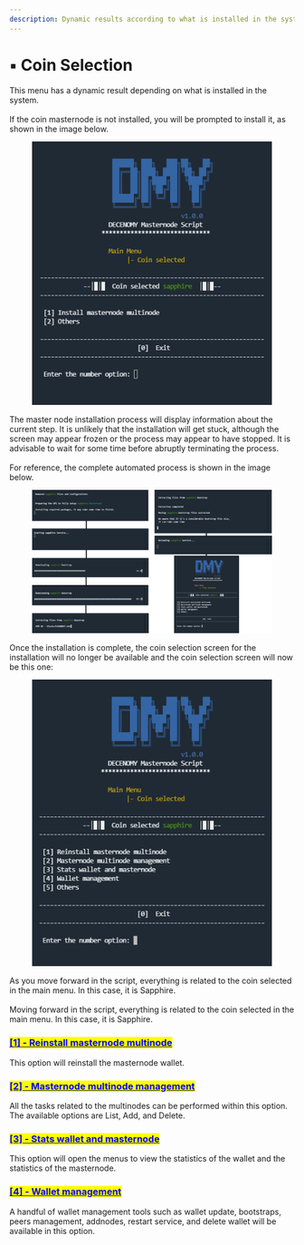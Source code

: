 ```yaml
---
description: Dynamic results according to what is installed in the system.
---
```


# ▪ Coin Selection

This menu has a dynamic result depending on what is installed in the system.\
\
If the coin masternode is not installed, you will be prompted to install it, as shown in the image below.

<div align="left">

<figure><img src="../../../.gitbook/assets/Script_2_0_coin_selection.PNG" alt=""><figcaption></figcaption></figure>

</div>

The master node installation process will display information about the current step. It is unlikely that the installation will get stuck, although the screen may appear frozen or the process may appear to have stopped. It is advisable to wait for some time before abruptly terminating the process. \
\
For reference, the complete automated process is shown in the image below.

<div align="left">

<figure><img src="../../../.gitbook/assets/Script_2_1_wallet_installation.png" alt=""><figcaption></figcaption></figure>

</div>

Once the installation is complete, the coin selection screen for the installation will no longer be available and the coin selection screen will now be this one:

<div align="left">

<figure><img src="../../../.gitbook/assets/Script_2_2_coin_selection.PNG" alt=""><figcaption></figcaption></figure>

</div>

As you move forward in the script, everything is related to the coin selected in the main menu. In this case, it is Sapphire.\
\
Moving forward in the script, everything is related to the coin selected in the main menu. In this case, it is Sapphire.



### [<mark style="color:blue;">**\[1\] - Reinstall masternode multinode**</mark>](reinstall-masternode-multinode.md)

This option will reinstall the masternode wallet.



### [<mark style="color:blue;">**\[2\] - Masternode multinode management**</mark>](masternode-multinode-management.md)

All the tasks related to the multinodes can be performed within this option. The available options are List, Add, and Delete.



### [<mark style="color:blue;">**\[3\] - Stats wallet and masternode**</mark>](stats-wallet-and-masternode.md)

This option will open the menus to view the statistics of the wallet and the statistics of the masternode.



### [<mark style="color:blue;">**\[4\] - Wallet management**</mark>](wallet-management.md)

A handful of wallet management tools such as wallet update, bootstraps, peers management, addnodes, restart service, and delete wallet will be available in this option.
